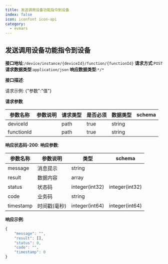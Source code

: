 ```yaml
---
title: 发送调用设备功能指令到设备
index: false
icon: iconfont icon-api
category:
  - evmars
---
```


## 发送调用设备功能指令到设备

**接口地址**:`/device/instance/{deviceId}/function/{functionId}`
**请求方式**:`POST`
**请求数据类型**:`application/json`
**响应数据类型**:`*/*`

**接口描述**:

请求示例: {"参数":"值"}

**请求参数**

| 参数名称   | 参数说明 | 请求类型 | 是否必须 | 数据类型 | schema |
| ---------- | -------- | -------- | -------- | -------- | ------ |
| deviceId   |          | path     | true     | string   |        |
| functionId |          | path     | true     | string   |        |

**响应状态码-200**:
**响应参数**:

| 参数名称  | 参数说明     | 类型           | schema         |
| --------- | ------------ | -------------- | -------------- |
| message   | 消息提示     | string         |                |
| result    | 数据内容     | array          |                |
| status    | 状态码       | integer(int32) | integer(int32) |
| code      | 业务码       | string         |                |
| timestamp | 时间戳(毫秒) | integer(int64) | integer(int64) |

**响应示例**:

```javascript
{
	"message": "",
	"result": [],
	"status": 0,
	"code": "",
	"timestamp": 0
}
```

